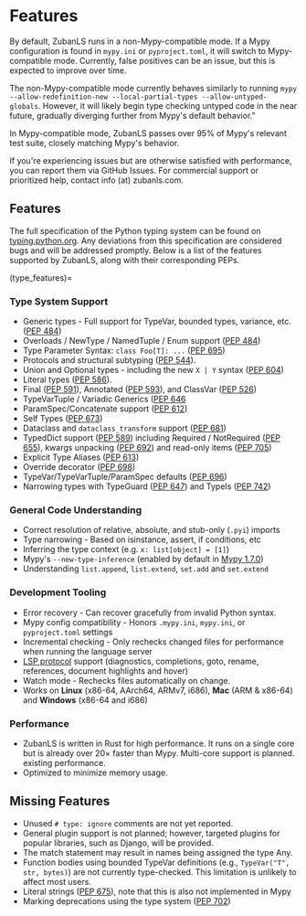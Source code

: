 # Features

By default, ZubanLS runs in a non-Mypy-compatible mode. If a Mypy configuration
is found in `mypy.ini` or `pyproject.toml`, it will switch to Mypy-compatible mode.
Currently, false positives can be an issue, but this is expected to improve
over time.

The non-Mypy-compatible mode currently behaves similarly to running `mypy
--allow-redefinition-new --local-partial-types --allow-untyped-globals`.
However, it will likely begin type checking untyped code in the near future,
gradually diverging further from Mypy's default behavior."

In Mypy-compatible mode, ZubanLS passes over 95% of Mypy's relevant test suite,
closely matching Mypy's behavior.

If you're experiencing issues but are otherwise satisfied with performance, you
can report them via GitHub Issues. For commercial support or prioritized help,
contact info (at) zubanls.com.

## Features

The full specification of the Python typing system can be found on
[typing.python.org](https://typing.python.org/en/latest/spec/).
Any deviations from this specification are considered bugs and will be
addressed promptly. Below is a list of the features supported by ZubanLS, along
with their corresponding PEPs.

(type_features)=
### Type System Support

- Generic types - Full support for TypeVar, bounded types, variance, etc. ([PEP 484](https://peps.python.org/pep-0484/))
- Overloads / NewType / NamedTuple / Enum support ([PEP 484](https://peps.python.org/pep-0484/))
- Type Parameter Syntax: `class Foo[T]: ...` ([PEP 695](https://peps.python.org/pep-0695/))
- Protocols and structural subtyping ([PEP 544](https://peps.python.org/pep-0544/)).
- Union and Optional types - including the new `X | Y` syntax ([PEP 604](https://peps.python.org/pep-0604/))
- Literal types ([PEP 586](https://peps.python.org/pep-0586/)).
- Final ([PEP 591](https://peps.python.org/pep-0591/)), Annotated
  ([PEP 593](https://peps.python.org/pep-0593/)), and ClassVar ([PEP 526](https://peps.python.org/pep-0526/))
- TypeVarTuple / Variadic Generics ([PEP 646](https://peps.python.org/pep-0646/)
- ParamSpec/Concatenate support ([PEP 612](https://peps.python.org/pep-0612/))
- Self Types ([PEP 673](https://peps.python.org/pep-0673/))
- Dataclass and `dataclass_transform` support ([PEP 681](https://peps.python.org/pep-0681/))
- TypedDict support ([PEP 589](https://peps.python.org/pep-0589/)) including
  Required / NotRequired ([PEP 655](https://peps.python.org/pep-0655/)),
  kwargs unpacking ([PEP 692](https://peps.python.org/pep-0692/)) and read-only
  items ([PEP 705](https://peps.python.org/pep-0705/))
- Explicit Type Aliases ([PEP 613](https://peps.python.org/pep-0613/))
- Override decorator ([PEP 698](https://peps.python.org/pep-0698/))
- TypeVar/TypeVarTuple/ParamSpec defaults ([PEP 696](https://peps.python.org/pep-0696/))
- Narrowing types with TypeGuard ([PEP 647](https://peps.python.org/pep-0647/))
  and TypeIs ([PEP 742](https://peps.python.org/pep-0742/))

### General Code Understanding

- Correct resolution of relative, absolute, and stub-only (`.pyi`) imports
- Type narrowing - Based on isinstance, assert, if conditions, etc
- Inferring the type context (e.g. `x: list[object] = [1]`)
- Mypy's `--new-type-inference` (enabled by default in [Mypy 1.7.0](https://github.com/python/mypy/issues/15906))
- Understanding `list.append`, `list.extend`, `set.add` and `set.extend`

### Development Tooling

- Error recovery - Can recover gracefully from invalid Python syntax.
- Mypy config compatibility - Honors `.mypy.ini`, `mypy.ini`, or `pyproject.toml` settings
- Incremental checking - Only rechecks changed files for performance when
  running the language server
- [LSP protocol](https://microsoft.github.io/language-server-protocol/specifications/specification-current/)
  support (diagnostics, completions, goto, rename, references, document highlights and hover)
- Watch mode - Rechecks files automatically on change.
- Works on **Linux** (x86-64, AArch64, ARMv7, i686), **Mac** (ARM & x86-64) and
  **Windows** (x86-64 and i686)

### Performance

- ZubanLS is written in Rust for high performance. It runs on a single core but
  is already over 20× faster than Mypy. Multi-core support is planned.
  existing performance.
- Optimized to minimize memory usage.

## Missing Features

- Unused `# type: ignore` comments are not yet reported.
- General plugin support is not planned; however, targeted plugins for popular
  libraries, such as Django, will be provided.
- The match statement may result in names being assigned the type Any.
- Function bodies using bounded TypeVar definitions (e.g., `TypeVar("T", str, bytes)`)
  are not currently type-checked. This limitation is unlikely to affect most users.
- Literal strings ([PEP 675](https://peps.python.org/pep-0675/)), note that
  this is also not implemented in Mypy
- Marking deprecations using the type system ([PEP 702](https://peps.python.org/pep-0702/))
